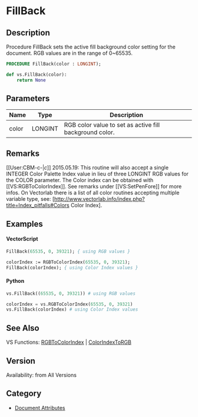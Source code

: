 # FillBack

## Description
Procedure FillBack sets the active fill background color setting for the document. RGB values are in the range of 0~65535.

```pascal
PROCEDURE FillBack(color : LONGINT);
```

```python
def vs.FillBack(color):
    return None
```

## Parameters
|Name|Type|Description|
|---|---|---|
|color|LONGINT|RGB color value to set as active fill background color.|

## Remarks
[[User:CBM-c-|_c_]] 2015.05.19: This routine will also accept a single INTEGER Color Palette Index value in lieu of three LONGINT RGB values for the COLOR parameter. The Color index can be obtained with [[VS:RGBToColorIndex]]. See remarks under [[VS:SetPenFore]] for more infos. On Vectorlab there is a list of all color routines accepting multiple variable type, see: [http://www.vectorlab.info/index.php?title=Index_pitfalls#Colors Color Index].

## Examples
#### VectorScript ####
```pascal
FillBack(65535, 0, 39321); { using RGB values }

colorIndex := RGBToColorIndex(65535, 0, 39321);
FillBack(colorIndex); { using Color Index values }
```
#### Python ####
```python
vs.FillBack((65535, 0, 39321)) # using RGB values

colorIndex = vs.RGBToColorIndex(65535, 0, 39321)
vs.FillBack(colorIndex) # using Color Index values
```

## See Also
VS Functions:
[RGBToColorIndex](RGBToColorIndex.md) 
| [ColorIndexToRGB](ColorIndexToRGB.md)

## Version
Availability: from All Versions

## Category
* [Document Attributes](../Categories/Document%20Attributes.md)
